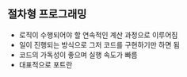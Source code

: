 
## 절차형 프로그래밍
- 로직이 수행되어야 할 연속적인 계산 과정으로 이루어짐
- 일이 진행되는 방식으로 그저 코드를 구현하기만 하면 됨
- 코드의 가독성이 좋으며 실행 속도가 빠름
- 대표적으로 포트란
